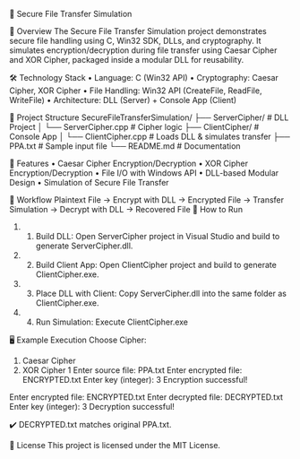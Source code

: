 🔐 Secure File Transfer Simulation

📌 Overview
The Secure File Transfer Simulation project demonstrates secure file handling using C, Win32 SDK, DLLs, and cryptography. It simulates encryption/decryption during file transfer using Caesar Cipher and XOR Cipher, packaged inside a modular DLL for reusability.

🛠️ Technology Stack
•	Language: C (Win32 API)
•	Cryptography: Caesar Cipher, XOR Cipher
•	File Handling: Win32 API (CreateFile, ReadFile, WriteFile)
•	Architecture: DLL (Server) + Console App (Client)

📂 Project Structure
SecureFileTransferSimulation/
├── ServerCipher/          # DLL Project
│   └── ServerCipher.cpp   # Cipher logic
├── ClientCipher/          # Console App
│   └── ClientCipher.cpp   # Loads DLL & simulates transfer
├── PPA.txt                # Sample input file
└── README.md              # Documentation

🔑 Features
•	Caesar Cipher Encryption/Decryption
•	XOR Cipher Encryption/Decryption
•	File I/O with Windows API
•	DLL-based Modular Design
•	Simulation of Secure File Transfer

🔄 Workflow
Plaintext File → Encrypt with DLL → Encrypted File → Transfer Simulation → Decrypt with DLL → Recovered File
🚀 How to Run
1.	1. Build DLL: Open ServerCipher project in Visual Studio and build to generate ServerCipher.dll.
2.	2. Build Client App: Open ClientCipher project and build to generate ClientCipher.exe.
3.	3. Place DLL with Client: Copy ServerCipher.dll into the same folder as ClientCipher.exe.
4.	4. Run Simulation: Execute ClientCipher.exe
      
🖥️ Example Execution
Choose Cipher:
1. Caesar Cipher
2. XOR Cipher
1
Enter source file: PPA.txt
Enter encrypted file: ENCRYPTED.txt
Enter key (integer): 3
Encryption successful!

Enter encrypted file: ENCRYPTED.txt
Enter decrypted file: DECRYPTED.txt
Enter key (integer): 3
Decryption successful!

✔️ DECRYPTED.txt matches original PPA.txt.
                        
📄 License
This project is licensed under the MIT License.
